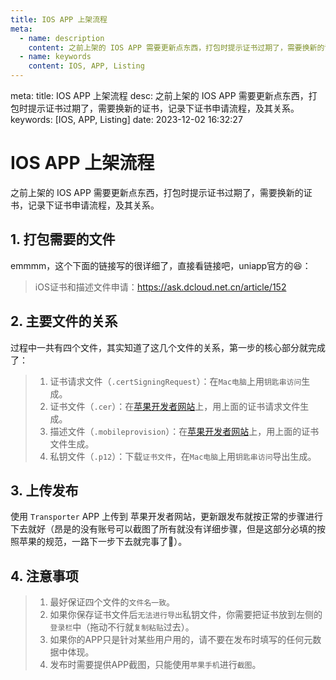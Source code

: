 ```yaml
---
title: IOS APP 上架流程
meta:
  - name: description
    content: 之前上架的 IOS APP 需要更新点东西，打包时提示证书过期了，需要换新的证书，记录下证书申请流程，及其关系。
  - name: keywords
    content: IOS, APP, Listing
---
```


<route lang="yaml">
meta:
  title: IOS APP 上架流程
  desc: 之前上架的 IOS APP 需要更新点东西，打包时提示证书过期了，需要换新的证书，记录下证书申请流程，及其关系。
  keywords: [IOS, APP, Listing]
  date: 2023-12-02 16:32:27
</route>

# IOS APP 上架流程

之前上架的 IOS APP 需要更新点东西，打包时提示证书过期了，需要换新的证书，记录下证书申请流程，及其关系。

## 1. 打包需要的文件

emmmm，这个下面的链接写的很详细了，直接看链接吧，uniapp官方的😆：

> iOS证书和描述文件申请：https://ask.dcloud.net.cn/article/152

## 2. 主要文件的关系

过程中一共有四个文件，其实知道了这几个文件的关系，第一步的核心部分就完成了：

> 1. 证书请求文件（`.certSigningRequest`）：在`Mac电脑`上用`钥匙串访问`生成。
> 2. 证书文件（`.cer`）：在[苹果开发者网站](https://developer.apple.com/)上，用上面的证书请求文件生成。
> 3. 描述文件（`.mobileprovision`）：在[苹果开发者网站](https://developer.apple.com/)上，用上面的证书文件生成。
> 4. 私钥文件（`.p12`）：下载`证书文件`，在`Mac电脑`上用`钥匙串访问`导出生成。


## 3. 上传发布

使用 `Transporter` APP 上传到 苹果开发者网站，更新跟发布就按正常的步骤进行下去就好（昂是的没有账号可以截图了所有就没有详细步骤，但是这部分必填的按照苹果的规范，一路下一步下去就完事了🤪）。

## 4. 注意事项

> 1. 最好保证四个文件的`文件名一致`。
> 2. 如果你保存证书文件后`无法进行导出`私钥文件，你需要把证书放到左侧的`登录栏`中（拖动不行就`复制粘贴`过去）。
> 3. 如果你的APP只是针对某些用户用的，请不要在发布时填写的任何元数据中体现。
> 4. 发布时需要提供APP截图，只能使用`苹果手机`进行`截图`。
